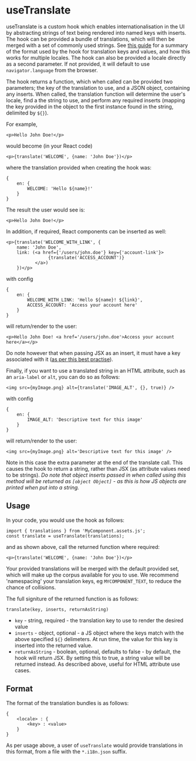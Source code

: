 # useTranslate

useTranslate is a custom hook which enables internationalisation in the UI by
abstracting strings of text being rendered into named keys with inserts. The
hook can be provided a bundle of translations, which will then be merged with
a set of commonly used strings. See [this guide](#format) for a summary of the format
used by the hook for translation keys and values, and how this works for
multiple locales. The hook can also be provided a locale directly as a second
parameter. If not provided, it will default to use `navigator.language` from
the browser.

The hook returns a function, which when called can be provided two parameters;
the key of the translation to use, and a JSON object, containing any inserts.
When called, the translation function will determine the user's locale, find
a the string to use, and perform any required inserts (mapping the key provided
in the object to the first instance found in the string, delimited by `${}`).

For example,

`<p>Hello John Doe!</p>`

would become (in your React code)

`<p>{translate('WELCOME', {name: 'John Doe'})</p>`

where the translation provided when creating the hook was:

```
{
    en: {
        WELCOME: 'Hello ${name}!'
    }
}
```

The result the user would see is:

`<p>Hello John Doe!</p>`

In addition, if required, React components can be inserted as well:

```
<p>{translate('WELCOME_WITH_LINK', {
    name: 'John Doe',
    link: (<a href={'/users/john.doe'} key={'account-link'}>
                {translate('ACCESS_ACCOUNT')}
           </a>)
    })</p>

```
with config

```
{
    en: {
        WELCOME_WITH_LINK: 'Hello ${name}! ${link}',
        ACCESS_ACCOUNT: 'Access your account here'
    }
}
```

will return/render to the user:

`<p>Hello John Doe! <a href='/users/john.doe'>Access your account here</a></p>`

Do note however that when passing JSX as an insert, it must have a key
associated with it ([as per this best practise](https://reactjs.org/docs/lists-and-keys.html#keys)).

Finally, if you want to use a translated string in an HTML attribute, such as
an `aria-label` or `alt`, you can do so as follows:

```
<img src={myImage.png} alt={translate('IMAGE_ALT', {}, true)} />

```
with config

```
{
    en: {
        IMAGE_ALT: 'Descriptive text for this image'
    }
}
```

will return/render to the user:

`<img src={myImage.png} alt='Descriptive text for this image' />`

Note in this case the extra parameter at the end of the translate call. This
causes the hook to return a string, rather than JSX (as attribute values need
to be strings). _Do note that object inserts passed in when called using this
method will be returned as `[object Object]` - as this is how JS objects are
printed when put into a string._

## Usage

In your code, you would use the hook as follows:

```
import { translations } from 'MyComponent.assets.js';
const translate = useTranslate(translations);
```

and as shown above, call the returned function where required:

```
<p>{translate('WELCOME', {name: 'John Doe'})</p>
```

Your provided translations will be merged with the default provided set, which
will make up the corpus available for you to use. We recommend 'namespacing'
your translation keys, eg `MYCOMPONENT_TEXT`, to reduce the chance of
collisions.

The full signiture of the returned function is as follows:

`translate(key, inserts, returnAsString)`

- `key` - string, required - the translation key to use to render the desired
value
- `inserts` - object, optional - a JS object where the keys match with the
above specified `${}` delimeters. At run time, the value for this key is
inserted into the returned value.
- `returnAsString` - boolean, optional, defaults to false - by default, the
hook will return JSX. By setting this to true, a string value will be returned
instead. As described above, useful for HTML attribute use cases.

## Format

The format of the translation bundles is as follows:

```
{
    <locale> : {
        <key> : <value>
    }
}
```

As per usage above, a user of `useTranslate` would provide translations in this
format, from a file with the `*.i18n.json` suffix.
